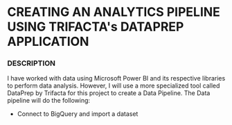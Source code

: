 # CREATING AN ANALYTICS PIPELINE USING TRIFACTA's DATAPREP APPLICATION

### DESCRIPTION

I have worked with data using Microsoft Power BI and its respective libraries to perform data analysis. However, I will use a more specialized tool called DataPrep by Trifacta for this project to create a Data Pipeline. The Data pipeline will do the following:
- Connect to BigQuery and import a dataset 

